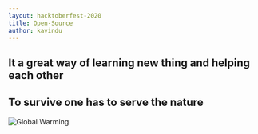 ```yaml
---
layout: hacktoberfest-2020
title: Open-Source
author: kavindu
---
```


<!-- Your MESSAGE on open source-->

## It a great way of learning new thing and helping each other

## To survive one has to serve the nature

![Global Warming]({{site.baseurl}}/assets/images/reethik.jpg)
